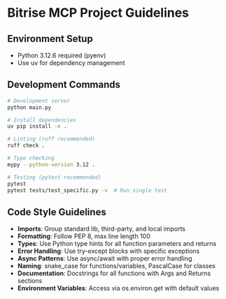 # Bitrise MCP Project Guidelines

## Environment Setup
- Python 3.12.6 required (pyenv)
- Use uv for dependency management

## Development Commands
```bash
# Development server
python main.py

# Install dependencies 
uv pip install -e .

# Linting (ruff recommended)
ruff check .

# Type checking
mypy --python-version 3.12 .

# Testing (pytest recommended)
pytest
pytest tests/test_specific.py -v  # Run single test
```

## Code Style Guidelines
- **Imports**: Group standard lib, third-party, and local imports
- **Formatting**: Follow PEP 8, max line length 100
- **Types**: Use Python type hints for all function parameters and returns
- **Error Handling**: Use try-except blocks with specific exceptions
- **Async Patterns**: Use async/await with proper error handling
- **Naming**: snake_case for functions/variables, PascalCase for classes
- **Documentation**: Docstrings for all functions with Args and Returns sections
- **Environment Variables**: Access via os.environ.get with default values